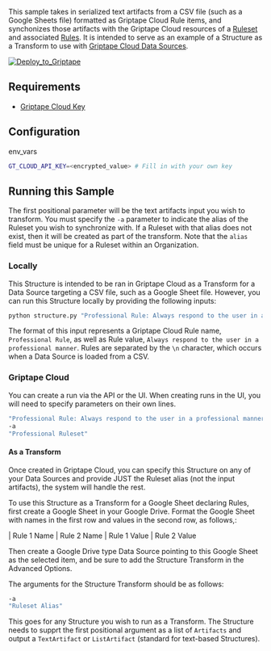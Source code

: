 This sample takes in serialized text artifacts from a CSV file (such as a Google Sheets file) formatted as Griptape Cloud Rule items, and synchonizes those artifacts with the Griptape Cloud resources of a [Ruleset](https://docs.griptape.ai/stable/griptape-cloud/api/api-reference/#/Rulesets) and associated [Rules](https://docs.griptape.ai/stable/griptape-cloud/api/api-reference/#/Rules). It is intended to serve as an example of a Structure as a Transform to use with [Griptape Cloud Data Sources](https://docs.griptape.ai/stable/griptape-cloud/data-sources/create-data-source/).

[![Deploy_to_Griptape](https://github.com/griptape-ai/griptape-cloud/assets/2302515/4fd57873-5c93-44a8-8fa3-ac1bf7d73bcc)](https://cloud.griptape.ai/structures/create?sample-name=griptape-ruleset-sync&type=sample)

## Requirements

- [Griptape Cloud Key](https://cloud.griptape.ai/configuration/api-keys)

## Configuration

env_vars

```bash
GT_CLOUD_API_KEY=<encrypted_value> # Fill in with your own key
```

## Running this Sample

The first positional parameter will be the text artifacts input you wish to transform. You must specify the `-a` parameter to indicate the alias of the Ruleset you wish to synchronize with. If a Ruleset with that alias does not exist, then it will be created as part of the transform. Note that the `alias` field must be unique for a Ruleset within an Organization.

### Locally

This Structure is intended to be ran in Griptape Cloud as a Transform for a Data Source targeting a CSV file, such as a Google Sheet file. However, you can run this Structure locally by providing the following inputs:

```bash
python structure.py "Professional Rule: Always respond to the user in a professional manner.\n" -a "Professional Ruleset"
```

The format of this input represents a Griptape Cloud Rule name, `Professional Rule`, as well as Rule value, `Always respond to the user in a professional manner`. Rules are separated by the `\n` character, which occurs when a Data Source is loaded from a CSV.

### Griptape Cloud

You can create a run via the API or the UI. When creating runs in the UI, you will need to specify parameters on their own lines.

```bash
"Professional Rule: Always respond to the user in a professional manner.\n"
-a
"Professional Ruleset"
```

#### As a Transform

Once created in Griptape Cloud, you can specify this Structure on any of your Data Sources and provide JUST the Ruleset alias (not the input artifacts), the system will handle the rest.

To use this Structure as a Transform for a Google Sheet declaring Rules, first create a Google Sheet in your Google Drive. Format the Google Sheet with names in the first row and values in the second row, as follows,:

| Rule 1 Name  | Rule 2 Name
| Rule 1 Value | Rule 2 Value

Then create a Google Drive type Data Source pointing to this Google Sheet as the selected item, and be sure to add the Structure Transform in the Advanced Options.

The arguments for the Structure Transform should be as follows:

```bash
-a
"Ruleset Alias"
```

This goes for any Structure you wish to run as a Transform. The Structure needs to supprt the first positional argument as a list of `Artifacts` and output a `TextArtifact` or `ListArtifact` (standard for text-based Structures).
